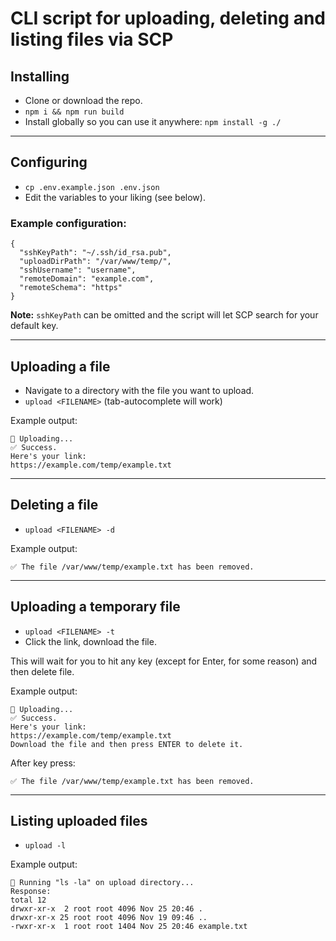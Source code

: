 # CLI script for uploading, deleting and listing files via SCP

## Installing

- Clone or download the repo.
- `npm i && npm run build`
- Install globally so you can use it anywhere: `npm install -g ./`

---

## Configuring

- `cp .env.example.json .env.json`
- Edit the variables to your liking (see below).

### Example configuration:

```
{
  "sshKeyPath": "~/.ssh/id_rsa.pub",
  "uploadDirPath": "/var/www/temp/",
  "sshUsername": "username",
  "remoteDomain": "example.com",
  "remoteSchema": "https"
}
```

**Note:** `sshKeyPath` can be omitted and the script will let SCP search for your default key.

---

## Uploading a file

- Navigate to a directory with the file you want to upload.
- `upload <FILENAME>` (tab-autocomplete will work)

Example output:

```
🔼 Uploading...
✅ Success.
Here's your link:
https://example.com/temp/example.txt
```

---

## Deleting a file

- `upload <FILENAME> -d`

Example output:

```
✅ The file /var/www/temp/example.txt has been removed.
```

---

## Uploading a temporary file

- `upload <FILENAME> -t`
- Click the link, download the file.

This will wait for you to hit any key (except for Enter, for some reason) and then delete file.

Example output:

```
🔼 Uploading...
✅ Success.
Here's your link:
https://example.com/temp/example.txt
Download the file and then press ENTER to delete it.
```

After key press:

```
✅ The file /var/www/temp/example.txt has been removed.
```

---

## Listing uploaded files

- `upload -l`

Example output:

```
📑 Running "ls -la" on upload directory...
Response:
total 12
drwxr-xr-x  2 root root 4096 Nov 25 20:46 .
drwxr-xr-x 25 root root 4096 Nov 19 09:46 ..
-rwxr-xr-x  1 root root 1404 Nov 25 20:46 example.txt
```
